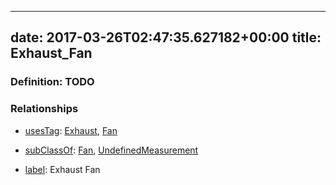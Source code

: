 
---
date: 2017-03-26T02:47:35.627182+00:00
title: Exhaust_Fan
---
### Definition: TODO

### Relationships

* [usesTag](https://brickschema.org/schema/1.0/BrickFrame#usesTag): [Exhaust](https://brickschema.org/schema/1.0/BrickTag#Exhaust), [Fan](https://brickschema.org/schema/1.0/BrickTag#Fan)

* [subClassOf](http://www.w3.org/2000/01/rdf-schema#subClassOf): [Fan](https://brickschema.org/schema/1.0/Brick#Fan), [UndefinedMeasurement](https://brickschema.org/schema/1.0/Brick#UndefinedMeasurement)

* [label](http://www.w3.org/2000/01/rdf-schema#label): Exhaust Fan
